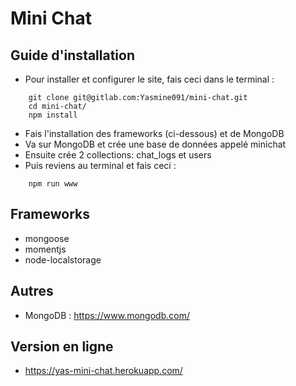 # Mini Chat

## Guide d'installation
* Pour installer et configurer le site, fais ceci dans le terminal :
```
    git clone git@gitlab.com:Yasmine091/mini-chat.git
    cd mini-chat/
    npm install
```
* Fais l'installation des frameworks (ci-dessous) et de MongoDB
* Va sur MongoDB et crée une base de données appelé minichat
* Ensuite crée 2 collections: chat_logs et users
* Puis reviens au terminal et fais ceci :
```
    npm run www
```

## Frameworks
* mongoose
* momentjs
* node-localstorage

## Autres
* MongoDB : https://www.mongodb.com/

## Version en ligne
* https://yas-mini-chat.herokuapp.com/